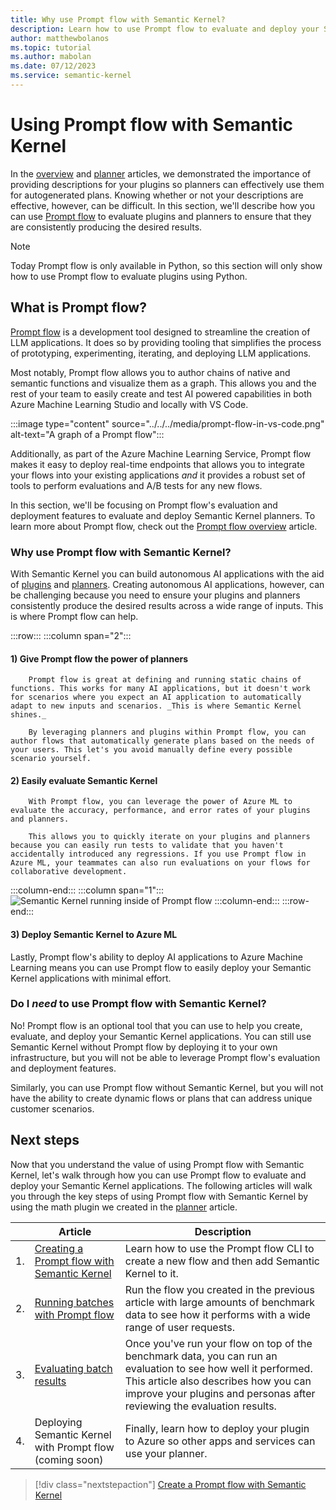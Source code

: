 ```yaml
---
title: Why use Prompt flow with Semantic Kernel?
description: Learn how to use Prompt flow to evaluate and deploy your Semantic Kernel applications.
author: matthewbolanos
ms.topic: tutorial
ms.author: mabolan
ms.date: 07/12/2023
ms.service: semantic-kernel
---
```


# Using Prompt flow with Semantic Kernel


In the [overview](./index.md) and [planner](../index.md) articles, we demonstrated the importance of providing descriptions for your plugins so planners can effectively use them for autogenerated plans. Knowing whether or not your descriptions are effective, however, can be difficult. In this section, we'll describe how you can use [Prompt flow](/azure/machine-learning/prompt-flow/overview-what-is-prompt-flow) to evaluate plugins and planners to ensure that they are consistently producing the desired results.

> [!Note]
> Today Prompt flow is only available in Python, so this section will only show how to use Prompt flow to evaluate plugins using Python.

## What is Prompt flow?
[Prompt flow](/azure/machine-learning/prompt-flow/overview-what-is-prompt-flow) is a development tool designed to streamline the creation of LLM applications. It does so by providing tooling that simplifies the process of prototyping, experimenting, iterating, and deploying LLM applications.

Most notably, Prompt flow allows you to author chains of native and semantic functions and visualize them as a graph. This allows you and the rest of your team to easily create and test AI powered capabilities in both Azure Machine Learning Studio and locally with VS Code.

:::image type="content" source="../../../media/prompt-flow-in-vs-code.png" alt-text="A graph of a Prompt flow":::

Additionally, as part of the Azure Machine Learning Service, Prompt flow makes it easy to deploy real-time endpoints that allows you to integrate your flows into your existing applications _and_ it provides a robust set of tools to perform evaluations and A/B tests for any new flows.

In this section, we'll be focusing on Prompt flow's evaluation and deployment features to evaluate and deploy Semantic Kernel planners. To learn more about Prompt flow, check out the [Prompt flow overview](/azure/machine-learning/prompt-flow/overview-what-is-prompt-flow) article.

### Why use Prompt flow with Semantic Kernel?

With Semantic Kernel you can build autonomous AI applications with the aid of [plugins](./index.md) and [planners](../index.md). Creating autonomous AI applications, however, can be challenging because you need to ensure your plugins and planners consistently produce the desired results across a wide range of inputs. This is where Prompt flow can help.



:::row:::
   :::column span="2":::
#### 1) Give Prompt flow the power of planners

        Prompt flow is great at defining and running static chains of functions. This works for many AI applications, but it doesn't work for scenarios where you expect an AI application to automatically adapt to new inputs and scenarios. _This is where Semantic Kernel shines._

        By leveraging planners and plugins within Prompt flow, you can author flows that automatically generate plans based on the needs of your users. This let's you avoid manually define every possible scenario yourself.

#### 2) Easily evaluate Semantic Kernel

        With Prompt flow, you can leverage the power of Azure ML to evaluate the accuracy, performance, and error rates of your plugins and planners.
        
        This allows you to quickly iterate on your plugins and planners because you can easily run tests to validate that you haven't accidentally introduced any regressions. If you use Prompt flow in Azure ML, your teammates can also run evaluations on your flows for collaborative development.

   :::column-end:::
   :::column span="1":::
        ![Semantic Kernel running inside of Prompt flow](../../../media/semantic-kernel-in-prompt-flow.png)
   :::column-end:::
:::row-end:::


#### 3) Deploy Semantic Kernel to Azure ML

Lastly, Prompt flow's ability to deploy AI applications to Azure Machine Learning means you can use Prompt flow to easily deploy your Semantic Kernel applications with minimal effort.

### Do I _need_ to use Prompt flow with Semantic Kernel?
No! Prompt flow is an optional tool that you can use to help you create, evaluate, and deploy your Semantic Kernel applications. You can still use Semantic Kernel without Prompt flow by deploying it to your own infrastructure, but you will not be able to leverage Prompt flow's evaluation and deployment features.

Similarly, you can use Prompt flow without Semantic Kernel, but you will not have the ability to create dynamic flows or plans that can address unique customer scenarios.


## Next steps
Now that you understand the value of using Prompt flow with Semantic Kernel, let's walk through how you can use Prompt flow to evaluate and deploy your Semantic Kernel applications. The following articles will walk you through the key steps of using Prompt flow with Semantic Kernel by using the math plugin we created in the [planner](../index.md) article.

|   | Article | Description | 
|:-:|---------|-------------|
| 1. | [Creating a Prompt flow with Semantic Kernel](./create-a-prompt-flow-with-semantic-kernel.md) | Learn how to use the Prompt flow CLI to create a new flow and then add Semantic Kernel to it. |
| 2. | [Running batches with Prompt flow](./running-batches-with-prompt-flow.md) | Run the flow you created in the previous article with large amounts of benchmark data to see how it performs with a wide range of user requests. |
| 3. | [Evaluating batch results](./evaluating-plugins-and-planners-with-prompt-flow.md) | Once you've run your flow on top of the benchmark data, you can run an evaluation to see how well it performed. This article also describes how you can improve your plugins and personas after reviewing the evaluation results. |
| 4. | Deploying Semantic Kernel with Prompt flow (coming soon) | Finally, learn how to deploy your plugin to Azure so other apps and services can use your planner. |


> [!div class="nextstepaction"]
> [Create a Prompt flow with Semantic Kernel](./create-a-prompt-flow-with-semantic-kernel.md)
